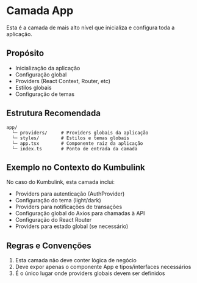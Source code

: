 # Camada App

Esta é a camada de mais alto nível que inicializa e configura toda a aplicação.

## Propósito
- Inicialização da aplicação
- Configuração global
- Providers (React Context, Router, etc)
- Estilos globais
- Configuração de temas

## Estrutura Recomendada
```
app/
  └─ providers/     # Providers globais da aplicação
  └─ styles/        # Estilos e temas globais
  └─ app.tsx        # Componente raiz da aplicação
  └─ index.ts       # Ponto de entrada da camada
```

## Exemplo no Contexto do Kumbulink
No caso do Kumbulink, esta camada inclui:

- Providers para autenticação (AuthProvider)
- Configuração do tema (light/dark)
- Providers para notificações de transações
- Configuração global do Axios para chamadas à API
- Configuração do React Router
- Providers para estado global (se necessário)

## Regras e Convenções
1. Esta camada não deve conter lógica de negócio
2. Deve expor apenas o componente App e tipos/interfaces necessários
3. É o único lugar onde providers globais devem ser definidos
